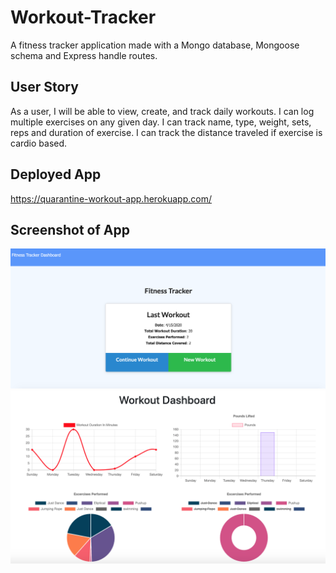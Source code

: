 # Workout-Tracker
A fitness tracker application made with a Mongo database, Mongoose schema and Express handle routes.

## User Story
As a user, I will be able to view, create, and track daily workouts. I can log multiple exercises on any given day. I can track name, type, weight, sets, reps and duration of exercise. I can track the distance traveled if exercise is cardio based. 

## Deployed App
<https://quarantine-workout-app.herokuapp.com/>

## Screenshot of App
![](/public/images/homepage.png)
![](/public/images/dashboard.png)